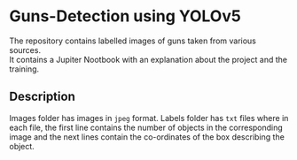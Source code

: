 # Guns-Detection using YOLOv5
The repository contains labelled images of guns taken from various sources.
<br>
It contains a Jupiter Nootbook with an explanation about the project and the training.<br>

## Description
Images folder has images in <code>jpeg</code> format. Labels folder has <code>txt</code> files where in each file, the first line contains the number of objects in the corresponding image and the next lines contain the co-ordinates of the box describing the object.
<br>
